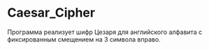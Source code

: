 # Caesar_Cipher

Программа реализует шифр Цезаря для английского алфавита с фиксированным смещением на 3 символа вправо.
